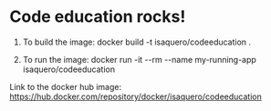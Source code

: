 # Code education rocks!

1) To build the image:
docker build -t isaquero/codeeducation .

2) To run the image:
docker run -it --rm --name my-running-app isaquero/codeeducation

Link to the docker hub image:
https://hub.docker.com/repository/docker/isaquero/codeeducation